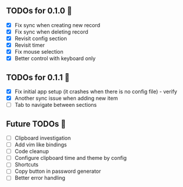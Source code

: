 ﻿## TODOs for 0.1.0 📃
- [x] Fix sync when creating new record
- [x] Fix sync when deleting record
- [x] Revisit config section
- [x] Revisit timer 
- [x] Fix mouse selection 
- [x] Better control with keyboard only

## TODOs for 0.1.1 📃
- [x] Fix initial app setup (it crashes when there is no config file) - verify
- [x] Another sync issue when adding new item 
- [ ] Tab to navigate between sections

## Future TODOs 📝
- [ ] Clipboard investigation
- [ ] Add vim like bindings 
- [ ] Code cleanup
- [ ] Configure clipboard time and theme by config 
- [ ] Shortcuts
- [ ] Copy button in password generator 
- [ ] Better error handling 
